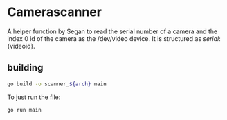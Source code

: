 # Camerascanner
A helper function by Segan to read the serial number of a camera and the index 0 id of the camera as the /dev/video device. It is structured as ${serial}:${videoid}.

## building
```bash
go build -o scanner_${arch} main
```
To just run the file:
```bash
go run main
```
